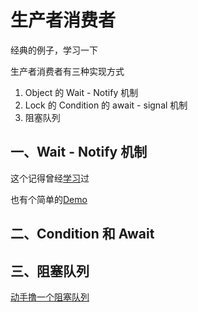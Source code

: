 # 生产者消费者

经典的例子，学习一下

生产者消费者有三种实现方式

1. Object 的 Wait - Notify 机制
2. Lock 的 Condition 的 await - signal 机制
3. 阻塞队列



## 一、Wait - Notify 机制

这个记得曾经[学习](Wait-Notify.md)过

也有个简单的[Demo](https://github.com/DraperHXY/ThreadExample/tree/master/SimpleWaitNotify/src/main/java)



## 二、Condition 和 Await



## 三、阻塞队列

[动手撸一个阻塞队列](动手撸一个阻塞队列.md)







